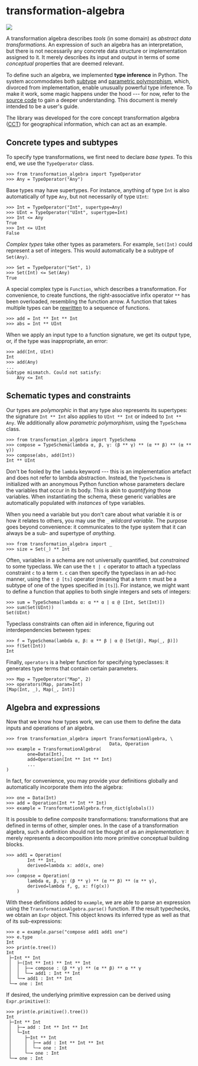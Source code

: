 # transformation-algebra

[![](https://img.shields.io/pypi/v/transformation-algebra)](https://pypi.org/project/transformation-algebra/)

A transformation algebra describes *tools* (in some domain) as *abstract data 
transformations*. An expression of such an algebra has an interpretation, but 
there is not necessarily any concrete data structure or implementation 
assigned to it. It merely describes its input and output in terms of some 
*conceptual* properties that are deemed relevant.

To define such an algebra, we implemented **type inference** in Python. The 
system accommodates both [subtype](https://en.wikipedia.org/wiki/Subtyping) 
and [parametric 
polymorphism](https://en.wikipedia.org/wiki/Parametric_polymorphism), which, 
divorced from implementation, enable unusually powerful type inference. To 
make it work, some magic happens under the hood --- for now, refer to the 
[source 
code](https://github.com/quangis/transformation_algebra/blob/master/transformation_algebra/type.py) 
to gain a deeper understanding. This document is merely intended to be a 
user's guide.

The library was developed for the core concept transformation algebra 
([CCT](https://github.com/quangis/cct)) for geographical information, which 
can act as an example.


## Concrete types and subtypes

To specify type transformations, we first need to declare *base types*. To 
this end, we use the `TypeOperator` class. 

    >>> from transformation_algebra import TypeOperator
    >>> Any = TypeOperator("Any")

Base types may have supertypes. For instance, anything of type `Int` is also 
automatically of type `Any`, but not necessarily of type `UInt`:

    >>> Int = TypeOperator("Int", supertype=Any)
    >>> UInt = TypeOperator("UInt", supertype=Int)
    >>> Int <= Any
    True
    >>> Int <= UInt
    False

*Complex types* take other types as parameters. For example, `Set(Int)` could 
represent a set of integers. This would automatically be a subtype of 
`Set(Any)`.

    >>> Set = TypeOperator("Set", 1)
    >>> Set(Int) <= Set(Any)
    True

A special complex type is `Function`, which describes a transformation. For 
convenience, to create functions, the right-associative infix operator `**` 
has been overloaded, resembling the function arrow. A function that takes 
multiple types can be [rewritten](https://en.wikipedia.org/wiki/Currying) to a 
sequence of functions.

    >>> add = Int ** Int ** Int
    >>> abs = Int ** UInt

When we apply an input type to a function signature, we get its output type, 
or, if the type was inappropriate, an error:

    >>> add(Int, UInt)
    Int
    >>> add(Any)
    ...
    Subtype mismatch. Could not satisfy:
        Any <= Int


## Schematic types and constraints

Our types are *polymorphic* in that any type also represents its supertypes: 
the signature `Int ** Int` also applies to `UInt ** Int` or indeed to `Int ** 
Any`. We additionally allow *parametric polymorphism*, using the `TypeSchema` 
class.

    >>> from transformation_algebra import TypeSchema
    >>> compose = TypeSchema(lambda α, β, γ: (β ** γ) ** (α ** β) ** (α ** γ))
    >>> compose(abs, add(Int))
    Int ** UInt

Don't be fooled by the `lambda` keyword --- this is an implementation artefact 
and does not refer to lambda abstraction. Instead, the `TypeSchema` is 
initialized with an anonymous Python function whose parameters declare the 
variables that occur in its body. This is akin to *quantifying* those 
variables. When instantiating the schema, these generic variables are 
automatically populated with *instances* of type variables.

When you need a variable but you don't care about what variable it is or how 
it relates to others, you may use the `_` *wildcard variable*. The purpose 
goes beyond convenience: it communicates to the type system that it can always 
be a sub- and supertype of *anything*.

    >>> from transformation_algebra import _
    >>> size = Set(_) ** Int

Often, variables in a schema are not universally quantified, but *constrained* 
to some typeclass. We can use the `t | c` operator to attach a typeclass 
constraint `c` to a term `t`. `c` can then specify the typeclass in an ad-hoc 
manner, using the `t @ [ts]` operator (meaning that a term `t` must be a 
subtype of one of the types specified in `[ts]`). For instance, we might want 
to define a function that applies to both single integers and sets of 
integers:

    >>> sum = TypeSchema(lambda α: α ** α | α @ [Int, Set(Int)])
    >>> sum(Set(UInt))
    Set(UInt)

Typeclass constraints can often aid in inference, figuring out 
interdependencies between types:

    >>> f = TypeSchema(lambda α, β: α ** β | α @ [Set(β), Map(_, β)])
    >>> f(Set(Int))
    Int

Finally, `operators` is a helper function for specifying typeclasses: it 
generates type terms that contain certain parameters.

    >>> Map = TypeOperator("Map", 2)
    >>> operators(Map, param=Int)
    [Map(Int, _), Map(_, Int)]


## Algebra and expressions

Now that we know how types work, we can use them to define the data inputs and 
operations of an algebra.

    >>> from transformation_algebra import TransformationAlgebra, \
                                           Data, Operation
    >>> example = TransformationAlgebra(
            one=Data(Int),
            add=Operation(Int ** Int ** Int)
            ...
    )

In fact, for convenience, you may provide your definitions globally and 
automatically incorporate them into the algebra:

    >>> one = Data(Int)
    >>> add = Operation(Int ** Int ** Int)
    >>> example = TransformationAlgebra.from_dict(globals())

It is possible to define *composite* transformations: transformations that are 
defined in terms of other, simpler ones. In the case of a transformation 
algebra, such a definition should not be thought of as an *implementation*: it 
merely represents a decomposition into more primitive conceptual building 
blocks.

    >>> add1 = Operation(
            Int ** Int,
            derived=lambda x: add(x, one)
        )
    >>> compose = Operation(
            lambda α, β, γ: (β ** γ) ** (α ** β) ** (α ** γ),
            derived=lambda f, g, x: f(g(x))
        )

With these definitions added to `example`, we are able to parse an expression 
using the `TransformationAlgebra.parse()` function. If the result typechecks, 
we obtain an `Expr` object. This object knows its inferred type as well as 
that of its sub-expressions:

    >>> e = example.parse("compose add1 add1 one")
    >>> e.type
    Int
    >>> print(e.tree())
    Int
     ├─Int ** Int
     │  ├─(Int ** Int) ** Int ** Int
     │  │  ├─╼ compose : (β ** γ) ** (α ** β) ** α ** γ
     │  │  └─╼ add1 : Int ** Int
     │  └─╼ add1 : Int ** Int
     └─╼ one : Int

If desired, the underlying primitive expression can be derived using 
`Expr.primitive()`:

    >>> print(e.primitive().tree())
    Int
     ├─Int ** Int
     │  ├─╼ add : Int ** Int ** Int
     │  └─Int
     │     ├─Int ** Int
     │     │  ├─╼ add : Int ** Int ** Int
     │     │  └─╼ one : Int
     │     └─╼ one : Int
     └─╼ one : Int
